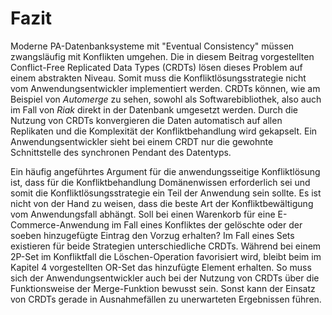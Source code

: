 # Fazit

Moderne PA-Datenbanksysteme mit "Eventual Consistency" müssen zwangsläufig mit Konflikten umgehen. Die in diesem Beitrag vorgestellten Conflict-Free Replicated Data Types (CRDTs) lösen dieses Problem auf einem abstrakten Niveau. Somit muss die Konfliktlösungsstrategie nicht vom Anwendungsentwickler implementiert werden. CRDTs können, wie am Beispiel von *Automerge* zu sehen, sowohl als Softwarebibliothek, also auch im Fall von *Riak* direkt in der Datenbank umgesetzt werden. Durch die Nutzung von CRDTs konvergieren die Daten automatisch auf allen Replikaten und die Komplexität der Konfliktbehandlung wird gekapselt. Ein Anwendungsentwickler sieht bei einem CRDT nur die gewohnte Schnittstelle des synchronen Pendant des Datentyps.

Ein häufig angeführtes Argument für die anwendungsseitige Konfliktlösung ist, dass für die Konfliktbehandlung Domänenwissen erforderlich sei und somit die Konfliktlösungsstrategie ein Teil der Anwendung sein sollte. Es ist nicht von der Hand zu weisen, dass die beste Art der Konfliktbewältigung vom Anwendungsfall abhängt. Soll bei einen Warenkorb für eine E-Commerce-Anwendung im Fall eines Konfliktes der gelöschte oder der soeben hinzugefügte Eintrag den Vorzug erhalten? Im Fall eines Sets existieren für beide Strategien unterschiedliche CRDTs. Während bei einem 2P-Set im Konfliktfall die Löschen-Operation favorisiert wird, bleibt beim im Kapitel 4 vorgestellten OR-Set das hinzufügte Element erhalten. So muss sich der Anwendungsentwickler auch bei der Nutzung von CRDTs über die Funktionsweise der Merge-Funktion bewusst sein. Sonst kann der Einsatz von CRDTs gerade in Ausnahmefällen zu unerwarteten Ergebnissen führen.
